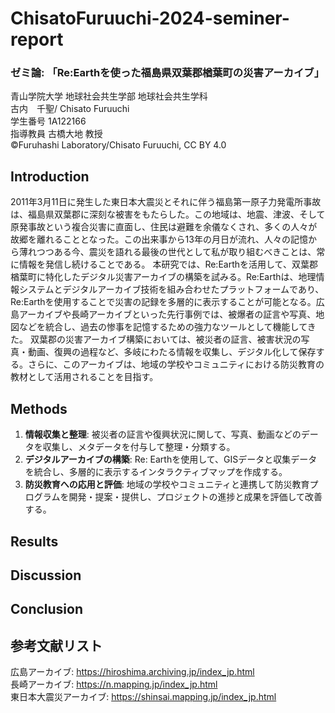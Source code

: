 # ChisatoFuruuchi-2024-seminer-report
### ゼミ論: 「Re:Earthを使った福島県双葉郡楢葉町の災害アーカイブ」
青山学院大学 地球社会共生学部 地球社会共生学科  
古内　千聖/ Chisato Furuuchi  
学生番号 1A122166  
指導教員 古橋大地 教授  
©︎Furuhashi Laboratory/Chisato Furuuchi, CC BY 4.0  
## Introduction
2011年3月11日に発生した東日本大震災とそれに伴う福島第一原子力発電所事故は、福島県双葉郡に深刻な被害をもたらした。この地域は、地震、津波、そして原発事故という複合災害に直面し、住民は避難を余儀なくされ、多くの人々が故郷を離れることとなった。この出来事から13年の月日が流れ、人々の記憶から薄れつつある今、震災を語れる最後の世代として私が取り組むべきことは、常に情報を発信し続けることである。
本研究では、Re:Earthを活用して、双葉郡楢葉町に特化したデジタル災害アーカイブの構築を試みる。Re:Earthは、地理情報システムとデジタルアーカイブ技術を組み合わせたプラットフォームであり、Re:Earthを使用することで災害の記録を多層的に表示することが可能となる。広島アーカイブや長崎アーカイブといった先行事例では、被爆者の証言や写真、地図などを統合し、過去の惨事を記憶するための強力なツールとして機能してきた。
双葉郡の災害アーカイブ構築においては、被災者の証言、被害状況の写真・動画、復興の過程など、多岐にわたる情報を収集し、デジタル化して保存する。さらに、このアーカイブは、地域の学校やコミュニティにおける防災教育の教材として活用されることを目指す。
## Methods
1. **情報収集と整理**: 被災者の証言や復興状況に関して、写真、動画などのデータを収集し、メタデータを付与して整理・分類する。
2. **デジタルアーカイブの構築**: Re: Earthを使用して、GISデータと収集データを統合し、多層的に表示するインタラクティブマップを作成する。
3. **防災教育への応用と評価**: 地域の学校やコミュニティと連携して防災教育プログラムを開発・提案・提供し、プロジェクトの進捗と成果を評価して改善する。
## Results
## Discussion
## Conclusion
## 参考文献リスト
広島アーカイブ: https://hiroshima.archiving.jp/index_jp.html  
長崎アーカイブ: https://n.mapping.jp/index_jp.html  
東日本大震災アーカイブ: https://shinsai.mapping.jp/index_jp.html
